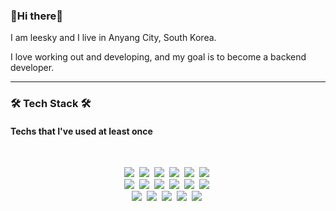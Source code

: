
<!-- ![header](https://capsule-render.vercel.app/api?height=250&text=Homeless%20dev!&fontColor=FFFFFF&fontAlignY=30&fontAlign=68&rotate=16&color=FFEB3B&type=Slice&animation=twinkling ) -->
<h3 align="left">👏Hi there👏</h3>
<p>I am leesky and I live in Anyang City, South Korea.</p>
<p>
I love working out and developing, and my goal is to become a backend developer.
 </p>
<hr>
<h3 align="left">🛠 Tech Stack 🛠</h3>
<h4>Techs that I've used at least once</h4>
<br>

<p align="center">
  <img src="https://img.shields.io/badge/html5-E34F26?style=flat-square&logo=html5&logoColor=white"/></a>&nbsp 
  <img src="https://img.shields.io/badge/css-1572B6?style=flat-square&logo=css3&logoColor=white"/></a>&nbsp
  <img src="https://img.shields.io/badge/Javascript-F7DF1E?style=flat-square&logo=javascript&logoColor=white"/></a>&nbsp 
  <img src="https://img.shields.io/badge/C99-A8B9CC?style=flat-square&logo=C&logoColor=white"/></a>&nbsp 
  <img src="https://img.shields.io/badge/Python-3766AB?style=flat-square&logo=Python&logoColor=white"/></a>&nbsp 
  <img src="https://img.shields.io/badge/Java-007396?style=flat-square&logo=Java&logoColor=white"/></a>&nbsp 
  <br>
  <img src="https://img.shields.io/badge/React.js-61DAFB?style=flat-square&logo=react&logoColor=white"/></a>&nbsp 
  <img src="https://img.shields.io/badge/Vue.js-4FC08D?style=flat-square&logo=Vue.js&logoColor=white"/></a>&nbsp
  <img src="https://img.shields.io/badge/Node.js-339933?style=flat-square&logo=Node.js&logoColor=white"/></a>&nbsp
  <img src="https://img.shields.io/badge/mongodb-47A248?style=flat-square&logo=mongodb&logoColor=white"/></a>&nbsp
  <img src="https://img.shields.io/badge/mysql-4479A1?style=flat-square&logo=mysql&logoColor=white"/></a>&nbsp
  <img src="https://img.shields.io/badge/oracle-F80000?style=flat-square&logo=oracle&logoColor=white"/></a>&nbsp
  <br>
  <img src="https://img.shields.io/badge/flutter-02569B?style=flat-square&logo=flutter&logoColor=white"/></a>&nbsp
  <img src="https://img.shields.io/badge/React Native-61DAFB?style=flat-square&logo=react&logoColor=white"/></a>&nbsp 
  <img src="https://img.shields.io/badge/xamarin-3498DB?style=flat-square&logo=xamarin&logoColor=white"/></a>&nbsp
  <img src="https://img.shields.io/badge/AWS-232F3E?style=flat-square&logo=AmazonAWS&logoColor=white"/></a>&nbsp
  <img src="https://img.shields.io/badge/Firebase-FFCA28?style=flat-square&logo=firebase&logoColor=white"/></a>&nbsp
  
  
</p>
